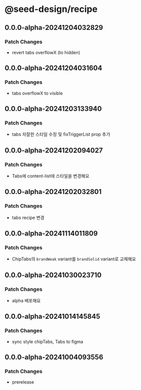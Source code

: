 # @seed-design/recipe

## 0.0.0-alpha-20241204032829

### Patch Changes

- revert tabs overflowX (to hidden)

## 0.0.0-alpha-20241204031604

### Patch Changes

- tabs overflowX to visible

## 0.0.0-alpha-20241203133940

### Patch Changes

- tabs 자잘한 스타일 수정 및 fixTriggerList prop 추가

## 0.0.0-alpha-20241202094027

### Patch Changes

- Tabs에 content-list에 스타일을 변경해요

## 0.0.0-alpha-20241202032801

### Patch Changes

- tabs recipe 변경

## 0.0.0-alpha-20241114011809

### Patch Changes

- ChipTabs의 `brandWeak` variant를 `brandSolid` variant로 교체해요

## 0.0.0-alpha-20241030023710

### Patch Changes

- alpha 배포해요

## 0.0.0-alpha-20241014145845

### Patch Changes

- sync style chipTabs, Tabs to figma

## 0.0.0-alpha-20241004093556

### Patch Changes

- prerelease
